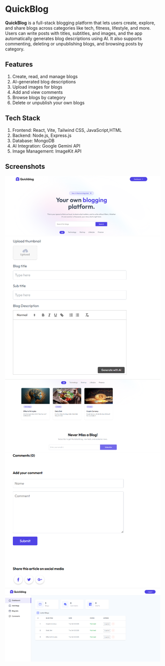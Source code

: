 
# QuickBlog

**QuickBlog** is a full-stack blogging platform that lets users create, explore, and share blogs across categories like tech, fitness, lifestyle, and more.
Users can write posts with titles, subtitles, and images, and the app automatically generates blog descriptions using AI. It also supports commenting, deleting or unpublishing blogs, and browsing posts by category.


## Features

1. Create, read, and manage blogs
2. AI-generated blog descriptions
3. Upload images for blogs
4. Add and view comments
5. Browse blogs by category
6. Delete or unpublish your own blogs


## Tech Stack

1. Frontend: React, Vite, Tailwind CSS, JavaScript,HTML
2. Backend: Node.js, Express.js
3. Database: MongoDB
4. AI Integration: Google Gemini API
5. Image Management: ImageKit API



## Screenshots


![Home Page](Screenshots/Home.png)  
![Create Blog](Screenshots/AddBlog.png)   
![Blog Details](Screenshots/Homepage.png) 
![Comments Section](Screenshots/Comment.png) 
![Dashboard](Screenshots/Dashboard.png)      

>
